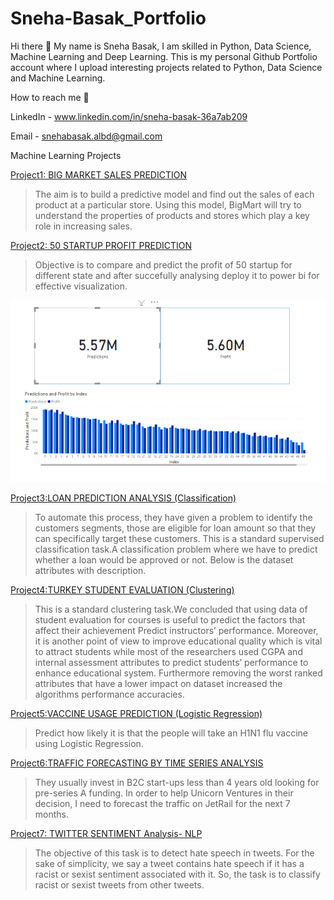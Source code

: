 # Sneha-Basak_Portfolio
Hi there 👋
My name is Sneha Basak, I am skilled in Python, Data Science, Machine Learning and Deep Learning. This is my personal Github Portfolio account where I upload interesting projects related to Python, Data Science and Machine Learning.

How to reach me 📱

LinkedIn - www.linkedin.com/in/sneha-basak-36a7ab209

Email - snehabasak.albd@gmail.com






Machine Learning Projects

[Project1: BIG MARKET SALES PREDICTION](https://github.com/Sneha05-analytic/Machine-Learning-Projects/blob/main/BIG%20MARKET%20sales%20prediction.ipynb)
 
> The aim is to build a predictive model and find out the sales of each product at a particular store.
> Using this model, BigMart will try to understand the properties of products and stores which play a key role in increasing sales.

[Project2: 50 STARTUP PROFIT PREDICTION](https://github.com/Sneha05-analytic/Machine-Learning-Projects/blob/main/50%20STARTUP%20PROFIT%20PREDICTION%202.ipynb)

> Objective is to compare and predict the profit of 50 startup for different state and after succefully analysing deploy it to power bi for effective visualization.


![](https://github.com/Sneha05-analytic/Sneha-Basak_Portfolio/blob/main/IMAGE/Capture.PNG)

[Project3:LOAN PREDICTION ANALYSIS (Classification)](https://github.com/Sneha05-analytic/Machine-Learning-Projects/blob/main/Loan%20prediction%20analysis%20%2Cclassification.ipynb)

> To automate this process, they have given a problem to identify the customers segments, those are eligible for loan amount so that they can specifically target these customers.
> This is a standard supervised classification task.A classification problem where we have to predict whether a loan would be approved or not. Below is the dataset attributes with   description.

[Project4:TURKEY STUDENT EVALUATION (Clustering)](https://github.com/Sneha05-analytic/Machine-Learning-Projects/blob/main/Turkey%20student%20evaluation%20.ipynb)

> This is a standard clustering task.We concluded that using data of student evaluation for courses is useful to predict the factors that affect their
  achievement 
> Predict instructors’ performance. Moreover, it is another point of view to improve educational quality which is vital to attract students while most of the researchers used CGPA   and internal assessment attributes to predict students’ performance to enhance educational system. 
> Furthermore removing the worst ranked attributes that have a lower impact on dataset increased the algorithms performance accuracies.

[Project5:VACCINE USAGE PREDICTION (Logistic Regression)](https://github.com/Sneha05-analytic/Machine-Learning-Projects/blob/main/Vaccine%20Usage%20Prediction%20LOGISTIC%20REGRESSION.ipynb)

> Predict how likely it is that the people will take an H1N1 flu vaccine using Logistic Regression.

[Project6:TRAFFIC FORECASTING BY TIME SERIES ANALYSIS](https://github.com/Sneha05-analytic/Machine-Learning-Projects/blob/main/Traffic%20forecasting%20by%20Time%20series%20analysis.ipynb)

> They usually invest in B2C start-ups less than 4 years old looking for pre-series A funding. In order to help Unicorn Ventures in their decision, I need to forecast the           traffic on JetRail for the next 7 months.

[Project7: TWITTER SENTIMENT Analysis- NLP](https://github.com/Sneha05-analytic/Machine-Learning-Projects/blob/main/Twitter%20sentiment%20analysis-%20NLP%20.ipynb)

> The objective of this task is to detect hate speech in tweets. For the sake of simplicity, we say a tweet contains hate speech if it has a racist or sexist sentiment             associated  with it. So, the task is to classify racist or sexist tweets from other tweets.

